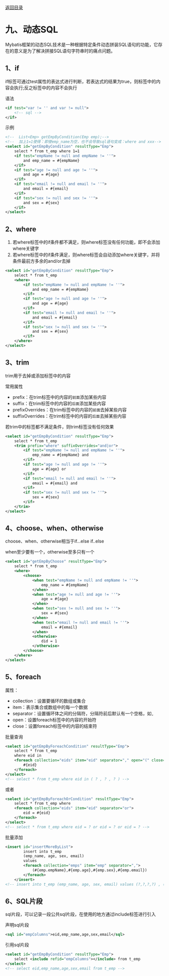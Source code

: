 [返回目录](/blog/mybatis/index.md)

# 九、动态SQL

Mybatis框架的动态SQL技术是一种根据特定条件动态拼装SQL语句的功能，它存在的意义是为了解决拼接SQL语句字符串时的痛点问题。

## 1、if

if标签可通过test属性的表达式进行判断，若表达式的结果为true，则标签中的内容会执行;反之标签中的内容不会执行


语法

```xml
<if test="var != '' and var != null">
    <!-- sql -->
</if>
```

示例

```xml
<!--  List<Emp> getEmpByCondition(Emp emp);-->
<!--  加上1=1使得：即使emp_name为空，也不会导致sql语句变成：where and xxx-->
<select id="getEmpByCondition" resultType="Emp">
    select * from t_emp where 1=1
    <if test="empName != null and empName != ''">
        and emp_name = #{empName}
    </if>
    <if test="age != null and age != ''">
        and age = #{age}
    </if>
    <if test="email != null and email != ''">
        and email = #{email}
    </if>
    <if test="sex != null and sex != ''">
        and sex = #{sex}
    </if>
</select>
```


## 2、where

1. 若where标签中的if条件都不满足，则where标签没有任何功能，即不会添加where关键字
2. 若where标签中的if条件满足，则where标签会自动添加where关键字，并将条件最前方多余的and/or去掉

```xml
<select id="getEmpByCondition" resultType="Emp">
    select * from t_emp
    <where>
        <if test="empName != null and empName != ''">
            and emp_name = #{empName}
        </if>
        <if test="age != null and age != ''">
            and age = #{age}
        </if>
        <if test="email != null and email != ''">
            and email = #{email}
        </if>
        <if test="sex != null and sex != ''">
            and sex = #{sex}
        </if>
    </where>
</select>

```

## 3、trim

trim用于去掉或添加标签中的内容

常用属性

- prefix：在trim标签中的内容的`前面`添加某些内容
- suffix：在trim标签中的内容的`后面`添加某些内容
- prefixOverrides：在trim标签中的内容的`前面`去掉某些内容
- suffixOverrides：在trim标签中的内容的`后面`去掉某些内容

若trim中的标签都不满足条件，则trim标签没有任何效果

```xml
<select id="getEmpByCondition" resultType="Emp">
    select * from t_emp
    <trim prefix="where" suffixOverrides="and|or">
        <if test="empName != null and empName != ''">
            emp_name = #{empName} and
        </if>
        <if test="age != null and age != ''">
            age = #{age} or
        </if>
        <if test="email != null and email != ''">
            email = #{email} and
        </if>
        <if test="sex != null and sex != ''">
            sex = #{sex}
        </if>
    </trim>
</select>

```

## 4、choose、when、otherwise

choose、when、otherwise相当于if...else if..else

when至少要有一个，otherwise至多只有一个

```xml
<select id="getEmpByChoose" resultType="Emp">
	select * from t_emp
	<where>
		<choose>
			<when test="empName != null and empName != ''">
				emp_name = #{empName}
			</when>
			<when test="age != null and age != ''">
				age = #{age}
			</when>
			<when test="sex != null and sex != ''">
				sex = #{sex}
			</when>
			<when test="email != null and email != ''">
				email = #{email}
			</when>
			<otherwise>
				did = 1
			</otherwise>
		</choose>
	</where>
</select>

```

## 5、foreach

属性：

- collection：设置要循环的数组或集合
- item：表示集合或数组中的每一个数据
- separator：设置循环体之间的分隔符，分隔符前后默认有一个空格，如`,`
- open：设置foreach标签中的内容的开始符
- close：设置foreach标签中的内容的结束符

批量查询

```xml
<select id="getEmpByForeachCondition" resultType="Emp">
    select * from t_emp
    where eid in
    <foreach collection="eids" item="eid" separator="," open="(" close=")">
        #{eid}
    </foreach>
</select>
<!-- select * from t_emp where eid in ( ? , ? , ? ) -->
```

或者

```xml
<select id="getEmpByForeachOrCondition" resultType="Emp">
    select * from t_emp where
    <foreach collection="eids" item="eid" separator="or">
        eid = #{eid}
    </foreach>
</select>
<!-- select * from t_emp where eid = ? or eid = ? or eid = ? -->
```

批量添加

```xml
<insert id="insertMoreByList">
        insert into t_emp
        (emp_name, age, sex, email)
        values
        <foreach collection="emps" item="emp" separator=",">
            (#{emp.empName},#{emp.age},#{emp.sex},#{emp.email})
        </foreach>
    </insert>
<!-- insert into t_emp (emp_name, age, sex, email) values (?,?,?,?) , (?,?,?,?) , (?,?,?,?) -->
```

## 6、SQL片段

sql片段，可以记录一段公共sql片段，在使用的地方通过include标签进行引入

声明sql片段

```xml
<sql id="empColumns">eid,emp_name,age,sex,email</sql>
```

引用sql片段

```xml
<select id="getEmpByCondition" resultType="Emp">
	select <include refid="empColumns"></include> from t_emp
</select>
<!-- select eid,emp_name,age,sex,email from t_emp -->
```